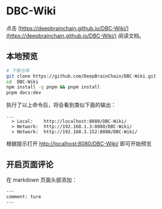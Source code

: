 # DBC-Wiki

点击 [https://deepbrainchain.github.io/DBC-Wiki/](https://deepbrainchain.github.io/DBC-Wiki/) 阅读文档。

## 本地预览

```sh
# 下载仓库
git clone https://github.com/DeepBrainChain/DBC-Wiki.git
cd  DBC-Wiki
npm install -g pnpm && pnpm install
pnpm docs:dev
```

执行了以上命令后，将会看到类似下面的输出：

```console
...
  > Local:    http://localhost:8080/DBC-Wiki/
  > Network:  http://192.168.1.3:8080/DBC-Wiki/
  > Network:  http://192.168.3.152:8080/DBC-Wiki/
```

根据提示打开 [http://localhost:8080/DBC-Wiki/](http://localhost:8080/DBC-Wiki/) 即可开始预览

## 开启页面评论

在 markdown 页面头部添加：

```sh
---
comment: ture
---
```
